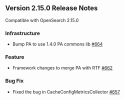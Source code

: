 ## Version 2.15.0 Release Notes

Compatible with OpenSearch 2.15.0

### Infrastructure
* Bump PA to use 1.4.0 PA commons lib [#664](https://github.com/opensearch-project/performance-analyzer/pull/664)

### Feature 
* Framework changes to merge PA with RTF [#662](https://github.com/opensearch-project/performance-analyzer/pull/662)

### Bug Fix
* Fixed the bug in CacheConfigMetricsCollector [#657](https://github.com/opensearch-project/performance-analyzer/pull/657)
